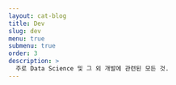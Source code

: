 ```yaml
---
layout: cat-blog
title: Dev
slug: dev
menu: true
submenu: true
order: 3
description: >
  주로 Data Science 및 그 외 개발에 관련된 모든 것.  
---
```


